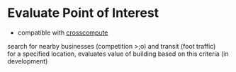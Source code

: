 # Evaluate Point of Interest
+ compatible with <a href='http://crosscompute.com'>crosscompute</a>

search for nearby businesses (competition >;o) and transit (foot traffic)  
for a specified location, 
evaluates value of building based on this criteria (in development)
